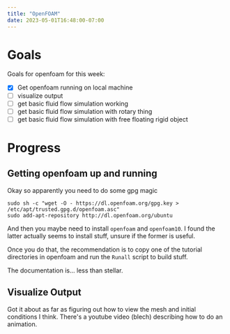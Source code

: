 ```yaml
---
title: "OpenFOAM"
date: 2023-05-01T16:48:00-07:00
---
```

# Goals
Goals for openfoam for this week:

- [x] Get openfoam running on local machine
- [ ] visualize output
- [ ] get basic fluid flow simulation working
- [ ] get basic fluid flow simulation with rotary thing
- [ ] get basic fluid flow simulation with free floating rigid object

# Progress
## Getting openfoam up and running
Okay so apparently you need to do some gpg magic

```
sudo sh -c "wget -O - https://dl.openfoam.org/gpg.key > /etc/apt/trusted.gpg.d/openfoam.asc"
sudo add-apt-repository http://dl.openfoam.org/ubuntu
```

And then you maybe need to install `openfoam` and `openfoam10`. I found the latter actually seems to install
stuff, unsure if the former is useful.

Once you do that, the recommendation is to copy one of 
the tutorial directories in openfoam and run the `Runall`
script to build stuff.

The documentation is... less than stellar.

## Visualize Output

Got it about as far as figuring out how to view the mesh and initial conditions I think. There's a youtube
video (blech) describing how to do an animation.

